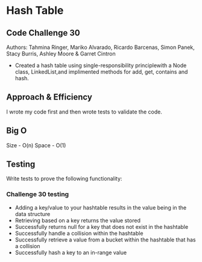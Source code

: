 # Hash Table

## Code Challenge 30

Authors: Tahmina Ringer, Mariko Alvarado, Ricardo Barcenas, Simon Panek, Stacy Burris, Ashley Moore & Garret Cintron

- Created a hash table using single-responsibility principlewith a Node class, LinkedList,and implimented methods for add, get, contains and hash.

## Approach & Efficiency

I wrote my code first and then wrote tests to validate the code.

## Big O

Size - O(n)
Space - O(1)

## Testing

Write tests to prove the following functionality:

### Challenge 30 testing

- Adding a key/value to your hashtable results in the value being in the data structure
- Retrieving based on a key returns the value stored
- Successfully returns null for a key that does not exist in the hashtable
- Successfully handle a collision within the hashtable
- Successfully retrieve a value from a bucket within the hashtable that has a collision
- Successfully hash a key to an in-range value
